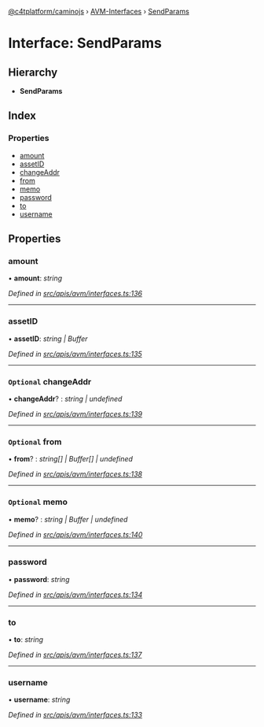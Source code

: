 [@c4tplatform/caminojs](../api.md) › [AVM-Interfaces](../modules/avm_interfaces.md) › [SendParams](avm_interfaces.sendparams.md)

# Interface: SendParams

## Hierarchy

* **SendParams**

## Index

### Properties

* [amount](avm_interfaces.sendparams.md#amount)
* [assetID](avm_interfaces.sendparams.md#assetid)
* [changeAddr](avm_interfaces.sendparams.md#optional-changeaddr)
* [from](avm_interfaces.sendparams.md#optional-from)
* [memo](avm_interfaces.sendparams.md#optional-memo)
* [password](avm_interfaces.sendparams.md#password)
* [to](avm_interfaces.sendparams.md#to)
* [username](avm_interfaces.sendparams.md#username)

## Properties

###  amount

• **amount**: *string*

*Defined in [src/apis/avm/interfaces.ts:136](https://github.com/chain4travel/caminojs/blob/8077d740/src/apis/avm/interfaces.ts#L136)*

___

###  assetID

• **assetID**: *string | Buffer*

*Defined in [src/apis/avm/interfaces.ts:135](https://github.com/chain4travel/caminojs/blob/8077d740/src/apis/avm/interfaces.ts#L135)*

___

### `Optional` changeAddr

• **changeAddr**? : *string | undefined*

*Defined in [src/apis/avm/interfaces.ts:139](https://github.com/chain4travel/caminojs/blob/8077d740/src/apis/avm/interfaces.ts#L139)*

___

### `Optional` from

• **from**? : *string[] | Buffer[] | undefined*

*Defined in [src/apis/avm/interfaces.ts:138](https://github.com/chain4travel/caminojs/blob/8077d740/src/apis/avm/interfaces.ts#L138)*

___

### `Optional` memo

• **memo**? : *string | Buffer | undefined*

*Defined in [src/apis/avm/interfaces.ts:140](https://github.com/chain4travel/caminojs/blob/8077d740/src/apis/avm/interfaces.ts#L140)*

___

###  password

• **password**: *string*

*Defined in [src/apis/avm/interfaces.ts:134](https://github.com/chain4travel/caminojs/blob/8077d740/src/apis/avm/interfaces.ts#L134)*

___

###  to

• **to**: *string*

*Defined in [src/apis/avm/interfaces.ts:137](https://github.com/chain4travel/caminojs/blob/8077d740/src/apis/avm/interfaces.ts#L137)*

___

###  username

• **username**: *string*

*Defined in [src/apis/avm/interfaces.ts:133](https://github.com/chain4travel/caminojs/blob/8077d740/src/apis/avm/interfaces.ts#L133)*
